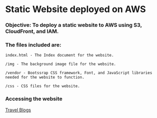 # Static Website deployed on AWS

### Objective: To deploy a static website to AWS using S3, CloudFront, and IAM.

### The files included are:

```
index.html - The Index document for the website.

/img - The background image file for the website.

/vendor - Bootssrap CSS framework, Font, and JavaScript libraries needed for the website to function.

/css - CSS files for the website.

```

### Accessing the website

[Travel Blogs](https://pets.sokibi.com)
